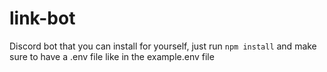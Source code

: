 # link-bot
 Discord bot that you can install for yourself, just run `npm install` and make sure to have a .env file like in the example.env file
